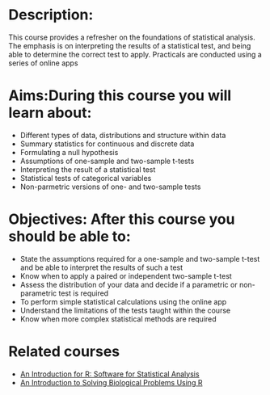 # Description: 
This course provides a refresher on the foundations of statistical analysis. The emphasis is on interpreting the results of  a statistical test, and being able to determine the correct test to apply. Practicals are conducted using a series of online apps 

# Aims:During this course you will learn about:

- Different types of data, distributions and structure within data
- Summary statistics for continuous and discrete data
- Formulating a null hypothesis
- Assumptions of one-sample and two-sample t-tests
- Interpreting the result of a statistical test
- Statistical tests of categorical variables
- Non-parmetric versions of one- and two-sample tests

# Objectives: After this course you should be able to:

- State the assumptions required for a one-sample and two-sample t-test and be able to interpret the results of such a test
- Know when to apply a paired or independent two-sample t-test
- Assess the distribution of your data and decide if a parametric or non-parametric test is required
- To perform simple statistical calculations using the online app
- Understand the limitations of the tests taught within the course
- Know when more complex statistical methods are required 

# Related courses

- [An Introduction for R: Software for Statistical Analysis](http://training.csx.cam.ac.uk/bioinformatics/event/1572331)
- [An Introduction to Solving Biological Problems Using R](http://training.csx.cam.ac.uk/bioinformatics/event/1614525)
